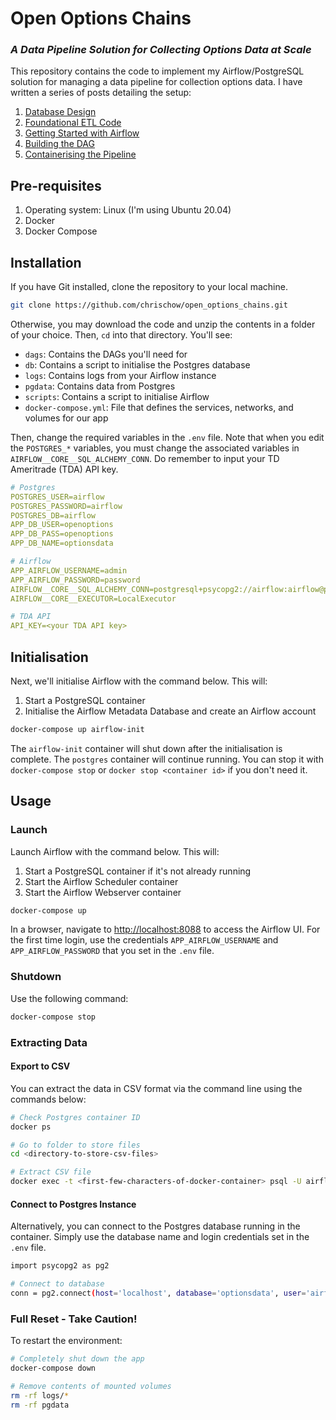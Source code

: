 # Open Options Chains
### *A Data Pipeline Solution for Collecting Options Data at Scale*
This repository contains the code to implement my Airflow/PostgreSQL solution for managing a data pipeline for collection options data. I have written a series of posts detailing the setup:

1. [Database Design](https://medium.datadriveninvestor.com/towards-open-options-chains-a-data-pipeline-for-collecting-options-data-at-scale-part-i-f757c156639b)
2. [Foundational ETL Code](https://medium.datadriveninvestor.com/towards-open-options-chains-part-ii-foundational-etl-code-2bca40251f95)
3. [Getting Started with Airflow](https://medium.datadriveninvestor.com/towards-open-options-chains-part-iii-getting-started-with-airflow-61c7c154f00c)
4. [Building the DAG](https://hackernoon.com/how-to-build-a-directed-acyclic-graph-dag-towards-open-options-chains-part-iv)
5. [Containerising the Pipeline](https://hackernoon.com/towards-open-options-chains-part-v-containerizing-the-pipeline)

## Pre-requisites
1. Operating system: Linux (I'm using Ubuntu 20.04)
2. Docker
3. Docker Compose

## Installation
If you have Git installed, clone the repository to your local machine.

```bash
git clone https://github.com/chrischow/open_options_chains.git
```

Otherwise, you may download the code and unzip the contents in a folder of your choice. Then, `cd` into that directory. You'll see:

- `dags`: Contains the DAGs you'll need for
- `db`: Contains a script to initialise the Postgres database
- `logs`: Contains logs from your Airflow instance
- `pgdata`: Contains data from Postgres
- `scripts`: Contains a script to initialise Airflow
- `docker-compose.yml`: File that defines the services, networks, and volumes for our app

Then, change the required variables in the `.env` file. Note that when you edit the `POSTGRES_*` variables, you must change the associated variables in `AIRFLOW__CORE__SQL_ALCHEMY_CONN`. Do remember to input your TD Ameritrade (TDA) API key.

```yaml
# Postgres
POSTGRES_USER=airflow
POSTGRES_PASSWORD=airflow
POSTGRES_DB=airflow
APP_DB_USER=openoptions
APP_DB_PASS=openoptions
APP_DB_NAME=optionsdata

# Airflow
APP_AIRFLOW_USERNAME=admin
APP_AIRFLOW_PASSWORD=password
AIRFLOW__CORE__SQL_ALCHEMY_CONN=postgresql+psycopg2://airflow:airflow@postgres/airflow
AIRFLOW__CORE__EXECUTOR=LocalExecutor

# TDA API
API_KEY=<your TDA API key>
```

## Initialisation
Next, we'll initialise Airflow with the command below. This will:

1. Start a PostgreSQL container
2. Initialise the Airflow Metadata Database and create an Airflow account

```bash
docker-compose up airflow-init
```

The `airflow-init` container will shut down after the initialisation is complete. The `postgres` container will continue running. You can stop it with `docker-compose stop` or `docker stop <container id>` if you don't need it.

## Usage

### Launch
Launch Airflow with the command below. This will:

1. Start a PostgreSQL container if it's not already running
2. Start the Airflow Scheduler container
3. Start the Airflow Webserver container

```bash
docker-compose up
```

In a browser, navigate to [http://localhost:8088](http://localhost:8088) to access the Airflow UI. For the first time login, use the credentials `APP_AIRFLOW_USERNAME` and
`APP_AIRFLOW_PASSWORD` that you set in the `.env` file.

### Shutdown
Use the following command:

```bash
docker-compose stop
```

### Extracting Data

#### Export to CSV
You can extract the data in CSV format via the command line using the commands below:

```bash
# Check Postgres container ID
docker ps

# Go to folder to store files
cd <directory-to-store-csv-files>

# Extract CSV file
docker exec -t <first-few-characters-of-docker-container> psql -U airflow -d optionsdata -c "COPY table_name to STDOUT WITH CSV HEADER" > "filename.csv"
```

#### Connect to Postgres Instance
Alternatively, you can connect to the Postgres database running in the container. Simply use the database name and login credentials set in the `.env` file.

```bash
import psycopg2 as pg2

# Connect to database
conn = pg2.connect(host='localhost', database='optionsdata', user='airflow', password='airflow', port='5432')
```

### Full Reset - Take Caution!
To restart the environment:

```bash
# Completely shut down the app
docker-compose down

# Remove contents of mounted volumes
rm -rf logs/*
rm -rf pgdata
```
